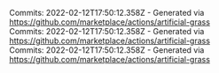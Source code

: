 Commits: 2022-02-12T17:50:12.358Z - Generated via https://github.com/marketplace/actions/artificial-grass
<br>
Commits: 2022-02-12T17:50:12.358Z - Generated via https://github.com/marketplace/actions/artificial-grass
<br>
Commits: 2022-02-12T17:50:12.358Z - Generated via https://github.com/marketplace/actions/artificial-grass
<br>
